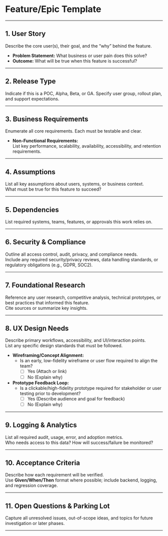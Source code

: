 # Feature/Epic Template

---

## 1. User Story
Describe the core user(s), their goal, and the “why” behind the feature.
- **Problem Statement:** What business or user pain does this solve?
- **Outcome:** What will be true when this feature is successful?

---

## 2. Release Type
Indicate if this is a POC, Alpha, Beta, or GA. Specify user group, rollout plan, and support expectations.

---

## 3. Business Requirements
Enumerate all core requirements. Each must be testable and clear.
- **Non-Functional Requirements:**  
  List key performance, scalability, availability, accessibility, and retention requirements.

---

## 4. Assumptions
List all key assumptions about users, systems, or business context.  
What must be true for this feature to succeed?

---

## 5. Dependencies
List required systems, teams, features, or approvals this work relies on.

---

## 6. Security & Compliance
Outline all access control, audit, privacy, and compliance needs.  
Include any required security/privacy reviews, data handling standards, or regulatory obligations (e.g., GDPR, SOC2).

---

## 7. Foundational Research
Reference any user research, competitive analysis, technical prototypes, or best practices that informed this feature.  
Cite sources or summarize key insights.

---

## 8. UX Design Needs
Describe primary workflows, accessibility, and UI/interaction points.  
List any specific design standards that must be followed.

- **Wireframing/Concept Alignment:**  
    - Is an early, low-fidelity wireframe or user flow required to align the team?  
        - [ ] Yes (Attach or link)  
        - [ ] No (Explain why)
- **Prototype Feedback Loop:**  
    - Is a clickable/high-fidelity prototype required for stakeholder or user testing prior to development?  
        - [ ] Yes (Describe audience and goal for feedback)  
        - [ ] No (Explain why)

---

## 9. Logging & Analytics
List all required audit, usage, error, and adoption metrics.  
Who needs access to this data? How will success/failure be monitored?

---

## 10. Acceptance Criteria
Describe how each requirement will be verified.  
Use **Given/When/Then** format where possible; include backend, logging, and regression coverage.

---

## 11. Open Questions & Parking Lot
Capture all unresolved issues, out-of-scope ideas, and topics for future investigation or later phases.

---

